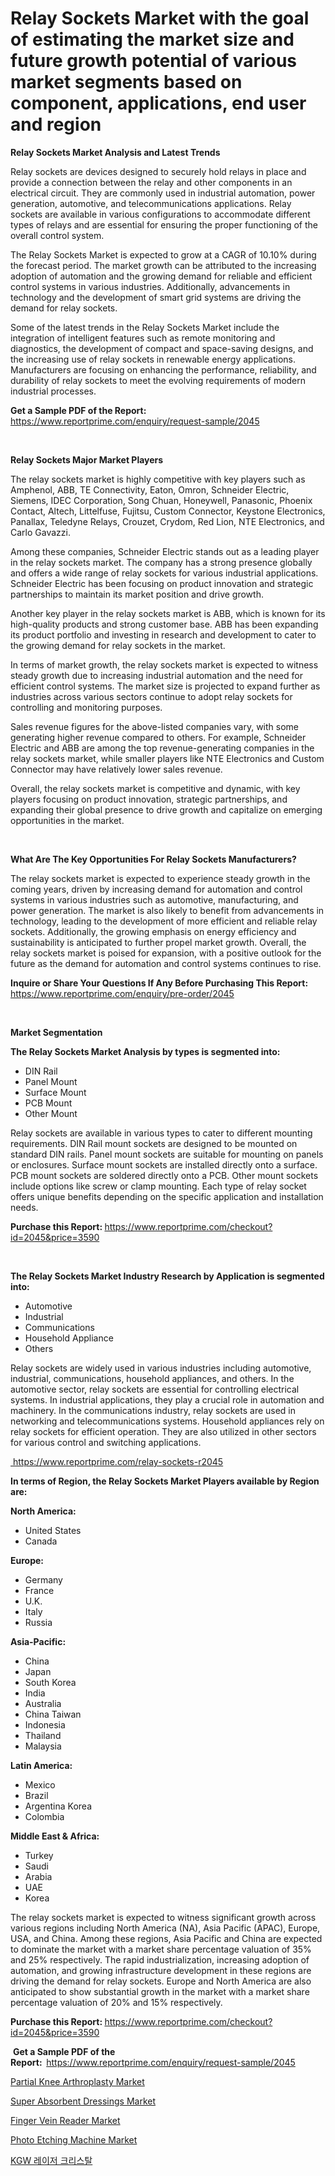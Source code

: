 <p><h1>Relay Sockets Market with the goal of estimating the market size and future growth potential of various market segments based on component, applications, end user and region</h1></p><p><strong>Relay Sockets Market Analysis and Latest Trends</strong></p>
<p><p>Relay sockets are devices designed to securely hold relays in place and provide a connection between the relay and other components in an electrical circuit. They are commonly used in industrial automation, power generation, automotive, and telecommunications applications. Relay sockets are available in various configurations to accommodate different types of relays and are essential for ensuring the proper functioning of the overall control system.</p><p>The Relay Sockets Market is expected to grow at a CAGR of 10.10% during the forecast period. The market growth can be attributed to the increasing adoption of automation and the growing demand for reliable and efficient control systems in various industries. Additionally, advancements in technology and the development of smart grid systems are driving the demand for relay sockets.</p><p>Some of the latest trends in the Relay Sockets Market include the integration of intelligent features such as remote monitoring and diagnostics, the development of compact and space-saving designs, and the increasing use of relay sockets in renewable energy applications. Manufacturers are focusing on enhancing the performance, reliability, and durability of relay sockets to meet the evolving requirements of modern industrial processes.</p></p>
<p><strong>Get a Sample PDF of the Report:&nbsp;</strong> <a href="https://www.reportprime.com/enquiry/request-sample/2045">https://www.reportprime.com/enquiry/request-sample/2045</a></p>
<p>&nbsp;</p>
<p><strong>Relay Sockets Major Market Players</strong></p>
<p><p>The relay sockets market is highly competitive with key players such as Amphenol, ABB, TE Connectivity, Eaton, Omron, Schneider Electric, Siemens, IDEC Corporation, Song Chuan, Honeywell, Panasonic, Phoenix Contact, Altech, Littelfuse, Fujitsu, Custom Connector, Keystone Electronics, Panallax, Teledyne Relays, Crouzet, Crydom, Red Lion, NTE Electronics, and Carlo Gavazzi.</p><p>Among these companies, Schneider Electric stands out as a leading player in the relay sockets market. The company has a strong presence globally and offers a wide range of relay sockets for various industrial applications. Schneider Electric has been focusing on product innovation and strategic partnerships to maintain its market position and drive growth. </p><p>Another key player in the relay sockets market is ABB, which is known for its high-quality products and strong customer base. ABB has been expanding its product portfolio and investing in research and development to cater to the growing demand for relay sockets in the market.</p><p>In terms of market growth, the relay sockets market is expected to witness steady growth due to increasing industrial automation and the need for efficient control systems. The market size is projected to expand further as industries across various sectors continue to adopt relay sockets for controlling and monitoring purposes.</p><p>Sales revenue figures for the above-listed companies vary, with some generating higher revenue compared to others. For example, Schneider Electric and ABB are among the top revenue-generating companies in the relay sockets market, while smaller players like NTE Electronics and Custom Connector may have relatively lower sales revenue.</p><p>Overall, the relay sockets market is competitive and dynamic, with key players focusing on product innovation, strategic partnerships, and expanding their global presence to drive growth and capitalize on emerging opportunities in the market.</p></p>
<p>&nbsp;</p>
<p><strong>What Are The Key Opportunities For Relay Sockets Manufacturers?</strong></p>
<p><p>The relay sockets market is expected to experience steady growth in the coming years, driven by increasing demand for automation and control systems in various industries such as automotive, manufacturing, and power generation. The market is also likely to benefit from advancements in technology, leading to the development of more efficient and reliable relay sockets. Additionally, the growing emphasis on energy efficiency and sustainability is anticipated to further propel market growth. Overall, the relay sockets market is poised for expansion, with a positive outlook for the future as the demand for automation and control systems continues to rise.</p></p>
<p><strong>Inquire or Share Your Questions If Any Before Purchasing This Report:</strong> <a href="https://www.reportprime.com/enquiry/pre-order/2045">https://www.reportprime.com/enquiry/pre-order/2045</a></p>
<p>&nbsp;</p>
<p><strong>Market Segmentation</strong></p>
<p><strong>The Relay Sockets Market Analysis by types is segmented into:</strong></p>
<p><ul><li>DIN Rail</li><li>Panel Mount</li><li>Surface Mount</li><li>PCB Mount</li><li>Other Mount</li></ul></p>
<p><p>Relay sockets are available in various types to cater to different mounting requirements. DIN Rail mount sockets are designed to be mounted on standard DIN rails. Panel mount sockets are suitable for mounting on panels or enclosures. Surface mount sockets are installed directly onto a surface. PCB mount sockets are soldered directly onto a PCB. Other mount sockets include options like screw or clamp mounting. Each type of relay socket offers unique benefits depending on the specific application and installation needs.</p></p>
<p><strong>Purchase this Report:&nbsp;</strong><a href="https://www.reportprime.com/checkout?id=2045&price=3590">https://www.reportprime.com/checkout?id=2045&price=3590</a></p>
<p>&nbsp;</p>
<p><strong>The Relay Sockets Market Industry Research by Application is segmented into:</strong></p>
<p><ul><li>Automotive</li><li>Industrial</li><li>Communications</li><li>Household Appliance</li><li>Others</li></ul></p>
<p><p>Relay sockets are widely used in various industries including automotive, industrial, communications, household appliances, and others. In the automotive sector, relay sockets are essential for controlling electrical systems. In industrial applications, they play a crucial role in automation and machinery. In the communications industry, relay sockets are used in networking and telecommunications systems. Household appliances rely on relay sockets for efficient operation. They are also utilized in other sectors for various control and switching applications.</p></p>
<p><a href="https://www.reportprime.com/relay-sockets-r2045">&nbsp;https://www.reportprime.com/relay-sockets-r2045</a></p>
<p><strong>In terms of Region, the Relay Sockets Market Players available by Region are:</strong></p>
<p>
    <p> <strong> North America: </strong>
        <ul>
            <li>United States</li>
            <li>Canada</li>
        </ul>
        </p> 
    <p> <strong> Europe: </strong>
        <ul>
            <li>Germany</li>
            <li>France</li>
            <li>U.K.</li>
            <li>Italy</li>
            <li>Russia</li>
        </ul>
        </p> 
    <p> <strong> Asia-Pacific: </strong>
        <ul>
            <li>China</li>
            <li>Japan</li>
            <li>South Korea</li>
            <li>India</li>
            <li>Australia</li>
            <li>China Taiwan</li>
            <li>Indonesia</li>
            <li>Thailand</li>
            <li>Malaysia</li>
        </ul>
        </p> 
    <p> <strong> Latin America: </strong>
        <ul>
            <li>Mexico</li>
            <li>Brazil</li>
            <li>Argentina Korea</li>
            <li>Colombia</li>
        </ul>
        </p> 
    <p> <strong> Middle East & Africa: </strong>
        <ul>
            <li>Turkey</li>
            <li>Saudi</li>
            <li>Arabia</li>
            <li>UAE</li>
            <li>Korea</li>
        </ul>
    </p>
    </p>
<p><p>The relay sockets market is expected to witness significant growth across various regions including North America (NA), Asia Pacific (APAC), Europe, USA, and China. Among these regions, Asia Pacific and China are expected to dominate the market with a market share percentage valuation of 35% and 25% respectively. The rapid industrialization, increasing adoption of automation, and growing infrastructure development in these regions are driving the demand for relay sockets. Europe and North America are also anticipated to show substantial growth in the market with a market share percentage valuation of 20% and 15% respectively.</p></p>
<p><strong>Purchase this Report: </strong><a href="https://www.reportprime.com/checkout?id=2045&price=3590">https://www.reportprime.com/checkout?id=2045&price=3590</a></p>
<p>&nbsp;<strong>Get a Sample PDF of the Report:&nbsp;&nbsp;</strong><a href="https://www.reportprime.com/enquiry/request-sample/2045">https://www.reportprime.com/enquiry/request-sample/2045</a></p>
<p><strong></strong></p>
<p><p><a href="https://medium.com/@natoshajacobsk69/partial-knee-arthroplasty-market-outlook-and-forecast-from-2024-to-2031-cde317a9694c">Partial Knee Arthroplasty Market</a></p><p><a href="https://medium.com/@thaddeulentine3434/super-absorbent-dressings-market-analysis-report-global-insights-by-region-type-non-adhering-31a056cb04ef">Super Absorbent Dressings Market</a></p><p><a href="https://github.com/thomasBaker655/Market-Research-Report-List-1/blob/main/finger-vein-reader-market.md">Finger Vein Reader Market</a></p><p><a href="https://github.com/LouieAltenwert/Market-Research-Report-List-1/blob/main/photo-etching-machine-market.md">Photo Etching Machine Market</a></p><p><a href="https://github.com/alfitoms13/Market-Research-Report-List-2/blob/main/4040325102661.md">KGW 레이저 크리스탈</a></p></p>